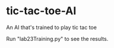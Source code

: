 # tic-tac-toe-AI
An AI that's trained to play tic tac toe

Run "lab23Training.py" to see the results.
